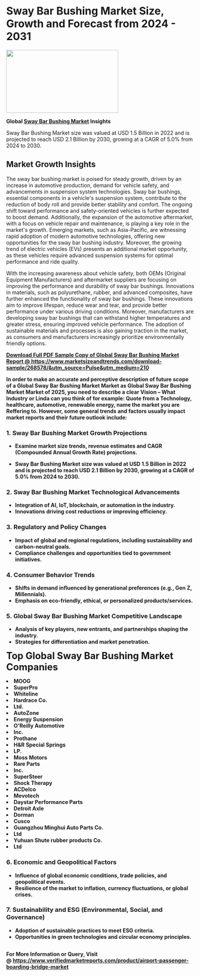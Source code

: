 <H1>Sway Bar Bushing Market Size, Growth and Forecast from 2024 - 2031</H1><img class="aligncenter size-medium wp-image-584254" src="https://thirdeyenews.in/wp-content/uploads/2024/09/Global-Market-Research-300x168.jpeg" alt="" width="300" height="168" /><p><strong>Global&nbsp;<a href="https://www.marketsizeandtrends.com/download-sample/268578/&amp;utm_source=Pulse&amp;utm_medium=210">Sway Bar Bushing Market</a> Insights</strong></p><p>Sway Bar Bushing Market size was valued at USD 1.5 Billion in 2022 and is projected to reach USD 2.1 Billion by 2030, growing at a CAGR of 5.0% from 2024 to 2030.</p><p><h2>Market Growth Insights</h2> <p>The sway bar bushing market is poised for steady growth, driven by an increase in automotive production, demand for vehicle safety, and advancements in suspension system technologies. Sway bar bushings, essential components in a vehicle's suspension system, contribute to the reduction of body roll and provide better stability and comfort. The ongoing shift toward performance and safety-oriented vehicles is further expected to boost demand. Additionally, the expansion of the automotive aftermarket, with a focus on vehicle repair and maintenance, is playing a key role in the market's growth. Emerging markets, such as Asia-Pacific, are witnessing rapid adoption of modern automotive technologies, offering new opportunities for the sway bar bushing industry. Moreover, the growing trend of electric vehicles (EVs) presents an additional market opportunity, as these vehicles require advanced suspension systems for optimal performance and ride quality.</p> <p><strong><a href="#"></a></strong></p> <p>With the increasing awareness about vehicle safety, both OEMs (Original Equipment Manufacturers) and aftermarket suppliers are focusing on improving the performance and durability of sway bar bushings. Innovations in materials, such as polyurethane, rubber, and advanced composites, have further enhanced the functionality of sway bar bushings. These innovations aim to improve lifespan, reduce wear and tear, and provide better performance under various driving conditions. Moreover, manufacturers are developing sway bar bushings that can withstand higher temperatures and greater stress, ensuring improved vehicle performance. The adoption of sustainable materials and processes is also gaining traction in the market, as consumers and manufacturers increasingly prioritize environmentally friendly options.</p> <p><strong><a href="#"></p><p><span class=""><strong>Download Full PDF Sample Copy of Global Sway Bar Bushing Market Report</strong> @ <a href="https://www.marketsizeandtrends.com/download-sample/268578/&amp;utm_source=Pulse&amp;utm_medium=210" target="_blank">https://www.marketsizeandtrends.com/download-sample/268578/&amp;utm_source=Pulse&amp;utm_medium=210</a></span></p><p>In order to make an accurate and perceptive description of future scope of a Global&nbsp;Sway Bar Bushing Market Market as Global&nbsp;Sway Bar Bushing Market Market of 2025, you need to describe a clear Vision &ndash; What Industry or Linda can you think of for example: Quote from a Technology, healthcare, automotive, renewable energy, name the market you are Reffering to. However, some general trends and factors usually impact market reports and their future outlook include:</p><h3>1.&nbsp;<strong>Sway Bar Bushing Market Growth Projections</strong></h3><ul><li>Examine market size trends, revenue estimates and CAGR (Compounded Annual Growth Rate) projections.</li><li><p>Sway Bar Bushing Market size was valued at USD 1.5 Billion in 2022 and is projected to reach USD 2.1 Billion by 2030, growing at a CAGR of 5.0% from 2024 to 2030.</p></li></ul><h3>2.&nbsp;<strong>Sway Bar Bushing Market Technological Advancements</strong></h3><ul><li>Integration of AI, IoT, blockchain, or automation in the industry.</li><li>Innovations driving cost reductions or improving efficiency.</li></ul><h3>3.&nbsp;<strong>Regulatory and Policy Changes</strong></h3><ul><li>Impact of global and regional regulations, including sustainability and carbon-neutral goals.</li><li>Compliance challenges and opportunities tied to government initiatives.</li></ul><h3>4.&nbsp;<strong>Consumer Behavior Trends</strong></h3><ul><li>Shifts in demand influenced by generational preferences (e.g., Gen Z, Millennials).</li><li>Emphasis on eco-friendly, ethical, or personalized products/services.</li></ul><h3>5.&nbsp;<strong>Global Sway Bar Bushing Market Competitive Landscape</strong></h3><ul><li>Analysis of key players, new entrants, and partnerships shaping the industry.</li><li>Strategies for differentiation and market penetration.</li></ul><p data-pm-slice="1 1 []"><span style="color: inherit; font-family: inherit; font-size: 25px;">Top Global Sway Bar Bushing Market Companies</span></p><div class="" data-test-id=""><p><li>MOOG</li><li> SuperPro</li><li> Whiteline</li><li> Hardrace Co.</li><li> Ltd.</li><li> AutoZone</li><li> Energy Suspension</li><li> O'Reilly Automotive</li><li> Inc.</li><li> Prothane</li><li> H&R Special Springs</li><li> LP.</li><li> Moss Motors</li><li> Rare Parts</li><li> Inc.</li><li> SuperSteer</li><li> Shock Therapy</li><li> ACDelco</li><li> Mevotech</li><li> Daystar Performance Parts</li><li> Detroit Axle</li><li> Dorman</li><li> Cusco</li><li> Guangzhou Minghui Auto Parts Co.</li><li> Ltd</li><li> Yuhuan Shute rubber products Co.</li><li> Ltd</li></p></div><h3>6.&nbsp;<strong>Economic and Geopolitical Factors</strong></h3><ul><li>Influence of global economic conditions, trade policies, and geopolitical events.</li><li>Resilience of the market to inflation, currency fluctuations, or global crises.</li></ul><h3>7.&nbsp;<strong>Sustainability and ESG (Environmental, Social, and Governance)</strong></h3><ul><li>Adoption of sustainable practices to meet ESG criteria.</li><li>Opportunities in green technologies and circular economy principles.</li></ul><h2><strong style="font-size: 14px;">For More Information or Query, Visit @&nbsp;</strong><a style="background-color: #ffffff; font-size: 14px;" href="https://www.marketsizeandtrends.com/report/sway-bar-bushing-market/" target="_blank">https://www.verifiedmarketreports.com/product/airport-passenger-boarding-bridge-market</a></h2>

